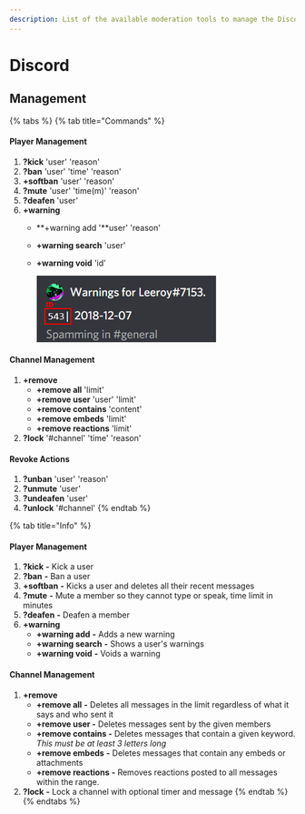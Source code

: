 ```yaml
---
description: List of the available moderation tools to manage the Discord server.
---
```


# Discord

## Management

{% tabs %}
{% tab title="Commands" %}
#### Player Management

1. **?kick** 'user' 'reason'
2. **?ban** 'user' 'time' 'reason'
3. **+softban** 'user' 'reason' 
4. **?mute** 'user' 'time\(m\)' 'reason'
5. **?deafen** 'user'
6. **+warning**
   * **+warning add '**user' 'reason'
   * **+warning search** 'user'
   * **+warning void** 'id'  

     ![](../.gitbook/assets/warning-id-edit.PNG)

#### Channel Management

1. **+remove**
   * **+remove all** 'limit'
   * **+remove user** 'user' 'limit'
   * **+remove contains** 'content'
   * **+remove embeds** 'limit'
   * **+remove reactions** 'limit' 
2. **?lock** '\#channel' 'time' 'reason'

#### Revoke Actions

1. **?unban** 'user' 'reason'
2. **?unmute** 'user'
3. **?undeafen** 'user'
4. **?unlock** '\#channel'
{% endtab %}

{% tab title="Info" %}
#### Player Management

1. **?kick** **-** Kick a user
2. **?ban** **-** Ban a user
3. **+softban** **-** Kicks a user and deletes all their recent messages 
4. **?mute** **-** Mute a member so they cannot type or speak, time limit in minutes
5. **?deafen** **-** Deafen a member
6. **+warning**
   * **+warning add** **-** Adds a new warning
   * **+warning search** **-** Shows a user's warnings
   * **+warning void** **-** Voids a warning

#### Channel Management

1. **+remove**
   * **+remove all** **-**  Deletes all messages in the limit regardless of what it says and who sent it
   * **+remove user -**   Deletes messages sent by the given members
   * **+remove contains -**  Deletes messages that contain a given keyword. _This must be at least 3 letters long_
   * **+remove embeds** **-**  Deletes messages that contain any embeds or attachments
   * **+remove reactions** **-**  Removes reactions posted to all messages within the range. 
2. **?lock** **-**  Lock a channel with optional timer and message 
{% endtab %}
{% endtabs %}



